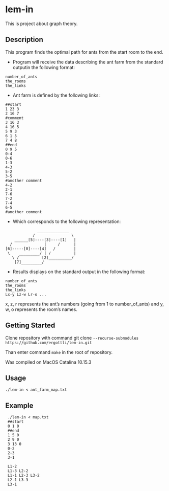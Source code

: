# lem-in

This is project about graph theory.

## Description

This program finds the optimal path for ants from the start room to the end.

* Program will receive the data describing the ant farm from the standard outputin the following format:
```
number_of_ants
the_rooms
the_links
```
* Ant farm is defined by the following links:
```
##start
1 23 3
2 16 7
#comment
3 16 3
4 16 5
5 9 3
6 1 5
7 4 8
##end
0 9 5
0-4
0-6
1-3
4-3
5-2
3-5
#another comment
4-2
2-1
7-6
7-2
7-4
6-5
#another comment
```
* Which corresponds to the following representation:

```
              ______________
            /                \
    ______[5]----[3]----[1]   |
  /              |     /      |
[6]-----[0]----[4]   /        |
 \    _________/ | /          |
   \ /          [2]__________/
    [7]_________/
```

* Results displays on the standard output in the following format:

```
number_of_ants
the_rooms
the_links
Lx-y Lz-w Lr-o ...
```
x, z, r represents the ant’s numbers (going from 1 to number_of_ants) 
and y, w, o represents the room’s names.

## Getting Started

Clone repository with command git clone ```--recurse-submodules https://github.com/ergottli/lem-in.git```

Than enter command ```make``` in the root of repository.

Was compiled on MacOS Catalina 10.15.3

## Usage

```
./lem-in < ant_farm_map.txt
```

## Example

```
 ./lem-in < map.txt
 ##start
 0 1 0
 ##end
 1 5 0
 2 9 0
 3 13 0
 0-2
 2-3
 3-1
 
 L1-2
 L1-3 L2-2
 L1-1 L2-3 L3-2
 L2-1 L3-3
 L3-1
 ```
